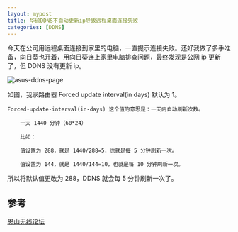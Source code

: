 ```yaml
---
layout: mypost
title: 华硕DDNS不自动更新ip导致远程桌面连接失败
categories: [DDNS]
---
```


今天在公司用远程桌面连接到家里的电脑，一直提示连接失败。还好我做了多手准备，向日葵也开着，用向日葵连上家里电脑排查问题，最终发现是公网 ip 更新了，但 DDNS 没有更新 ip。

![asus-ddns-page](asus-ddns-page.png)

如图，我家路由器 Forced update interval(in days) 默认为 1。

```
Forced-update-interval(in-days) 这个值的意思是：一天内自动刷新次数。

    一天 1440 分钟（60*24）

    比如：

    值设置为 288，就是 1440/288=5，也就是每 5 分钟刷新一次。

    值设置为 144，就是 1440/144=10，也就是每 10 分钟刷新一次。
```

所以将默认值更改为 288，DDNS 就会每 5 分钟刷新一次了。

## 参考

[恩山无线论坛](https://www.right.com.cn/forum/thread-997617-1-1.html)
